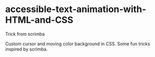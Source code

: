 # accessible-text-animation-with-HTML-and-CSS
Trick from scrimba

Custom cursor and moving color background in CSS. Some fun tricks inspired  by scrimba.
